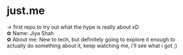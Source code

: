 # just.me 
-> first repo to try out what the hype is really about xD
<br>
✿ Name: Jiya Shah
<br>
✿ About me: New to tech, but definitely going to explore it enough to actually do something about it, keep watching me, i'll see what i got ;) 
